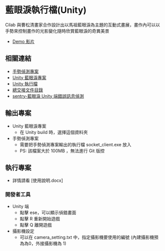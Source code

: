 ﻿# 藍眼淚執行檔(Unity)

Cilab 與曹松清畫家合作設計出以馬祖藍眼淚為主題的互動式畫展，畫作內可以以手勢來控制畫作的光影變化隨時欣賞藍眼淚的奇異美景
- [Demo 影片](https://www.youtube.com/watch?v=u5FYUrtseUc)


## 相關連結

- [手勢偵測專案](https://github.com/Cobra30621/Blue_tear_pose_detection)
- [Unity 藍眼淚專案](https://github.com/Cobra30621/BlueTear_unity)
- [Unity 執行檔](https://github.com/Cobra30621/BlueTear-Execute)
- [總交接文件目錄](https://hackmd.io/bshavgPmR7iQqVW_mfMg6Q)
- [sentry-藍眼淚 Unity 端錯誤訊息偵測](https://kfcilab.sentry.io/issues/?project=4507429852413952&referrer=sidebar)


## 輸出專案

- Unity 藍眼淚專案
  - 在 Unity build 時，選擇這個資料夾
- 手勢偵測專案
  - 需要把手勢偵測專案輸出的執行檔 socket_client.exe 放入
  - PS: 該檔案大於 100MB ，無法進行 Git 版控

## 執行專案


- 詳情請看 [使用說明.docx]


### 開發者工具


- Unity 端
  - 點擊 ese，可以顯示偵錯畫面
  - 點擊 R 重新開始遊戲
  - 點擊 Q 離開遊戲
- 攝影機設定
  - 可以在 camera_setting.txt 中，指定攝影機要使用的編號 (內建攝影機預為為0，外接攝影機為 1)
